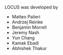 LOCUS was developed by 

* Matteo Palieri 
* Andrzej Reinke 
* Benjamin Morrell 
* Jeremy Nash  
* Yun Chang
* Kamak Ebadi
* Abhishek Thakur